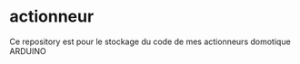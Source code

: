 actionneur
==========

Ce repository est pour le stockage du code de mes actionneurs domotique ARDUINO
